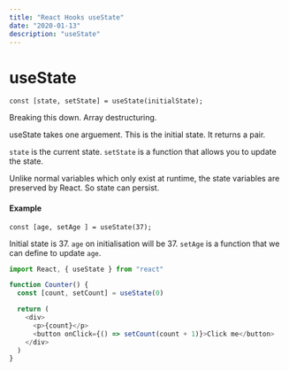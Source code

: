 ```yaml
---
title: "React Hooks useState"
date: "2020-01-13"
description: "useState"
---
```


# useState

```
const [state, setState] = useState(initialState);
```

Breaking this down. Array destructuring.

useState takes one arguement. This is the initial state. It returns a pair.

`state` is the current state.
`setState` is a function that allows you to update the state.

Unlike normal variables which only exist at runtime, the state variables are preserved by React. So state can persist.

#### Example

```
const [age, setAge ] = useState(37);
```

Initial state is 37.
`age` on initialisation will be 37.
`setAge` is a function that we can define to update `age`.

```js
import React, { useState } from "react"

function Counter() {
  const [count, setCount] = useState(0)

  return (
    <div>
      <p>{count}</p>
      <button onClick={() => setCount(count + 1)}>Click me</button>
    </div>
  )
}
```
